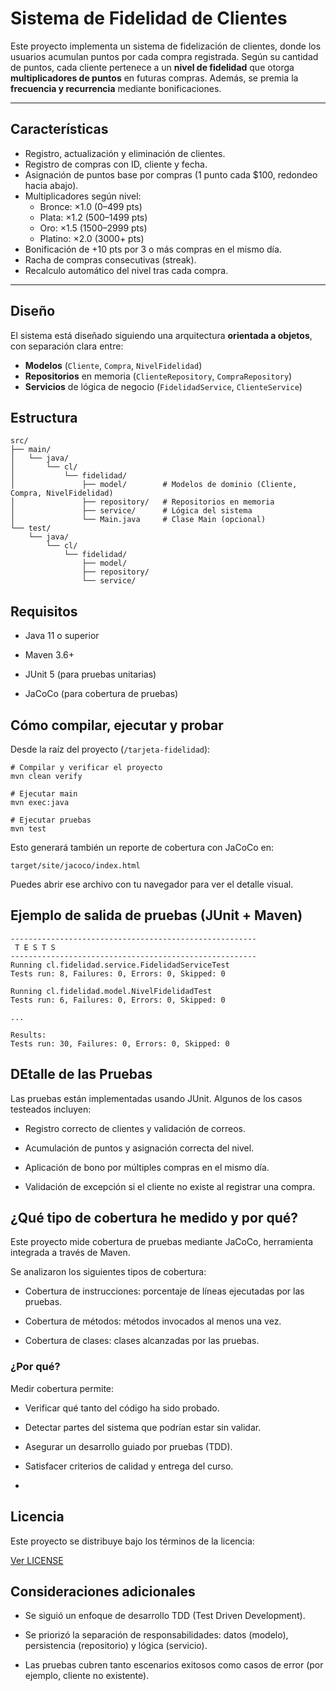# Sistema de Fidelidad de Clientes

Este proyecto implementa un sistema de fidelización de clientes, donde los usuarios acumulan puntos por cada compra registrada. Según su cantidad de puntos, cada cliente pertenece a un **nivel de fidelidad** que otorga **multiplicadores de puntos** en futuras compras. Además, se premia la **frecuencia y recurrencia** mediante bonificaciones.

---

## Características

- Registro, actualización y eliminación de clientes.
- Registro de compras con ID, cliente y fecha.
- Asignación de puntos base por compras (1 punto cada $100, redondeo hacia abajo).
- Multiplicadores según nivel:
  - Bronce: ×1.0 (0–499 pts)
  - Plata: ×1.2 (500–1499 pts)
  - Oro: ×1.5 (1500–2999 pts)
  - Platino: ×2.0 (3000+ pts)
- Bonificación de +10 pts por 3 o más compras en el mismo día.
- Racha de compras consecutivas (streak).
- Recalculo automático del nivel tras cada compra.

---

## Diseño

El sistema está diseñado siguiendo una arquitectura **orientada a objetos**, con separación clara entre:

- **Modelos** (`Cliente`, `Compra`, `NivelFidelidad`)
- **Repositorios** en memoria (`ClienteRepository`, `CompraRepository`)
- **Servicios** de lógica de negocio (`FidelidadService`, `ClienteService`)

## Estructura
```
src/
├── main/
│   └── java/
│       └── cl/
│           └── fidelidad/
│               ├── model/        # Modelos de dominio (Cliente, Compra, NivelFidelidad)
│               ├── repository/   # Repositorios en memoria
│               ├── service/      # Lógica del sistema
│               └── Main.java     # Clase Main (opcional)
└── test/
    └── java/
        └── cl/
            └── fidelidad/
                ├── model/
                ├── repository/
                └── service/
```

## Requisitos

- Java 11 o superior

- Maven 3.6+

- JUnit 5 (para pruebas unitarias)

- JaCoCo (para cobertura de pruebas)

## Cómo compilar, ejecutar y probar

Desde la raíz del proyecto (`/tarjeta-fidelidad`):

```
# Compilar y verificar el proyecto
mvn clean verify

# Ejecutar main
mvn exec:java

# Ejecutar pruebas
mvn test
```

Esto generará también un reporte de cobertura con JaCoCo en:

```
target/site/jacoco/index.html

```
Puedes abrir ese archivo con tu navegador para ver el detalle visual.

## Ejemplo de salida de pruebas (JUnit + Maven)

```
-------------------------------------------------------
 T E S T S
-------------------------------------------------------
Running cl.fidelidad.service.FidelidadServiceTest
Tests run: 8, Failures: 0, Errors: 0, Skipped: 0

Running cl.fidelidad.model.NivelFidelidadTest
Tests run: 6, Failures: 0, Errors: 0, Skipped: 0

...

Results:
Tests run: 30, Failures: 0, Errors: 0, Skipped: 0

```

## DEtalle de las Pruebas
Las pruebas están implementadas usando JUnit. Algunos de los casos testeados incluyen:

- Registro correcto de clientes y validación de correos.

- Acumulación de puntos y asignación correcta del nivel.

- Aplicación de bono por múltiples compras en el mismo día.

- Validación de excepción si el cliente no existe al registrar una compra.

## ¿Qué tipo de cobertura he medido y por qué?

Este proyecto mide cobertura de pruebas mediante JaCoCo, herramienta integrada a través de Maven.

Se analizaron los siguientes tipos de cobertura:

- Cobertura de instrucciones: porcentaje de líneas ejecutadas por las pruebas.

- Cobertura de métodos: métodos invocados al menos una vez.

- Cobertura de clases: clases alcanzadas por las pruebas.

### ¿Por qué?

Medir cobertura permite:

- Verificar qué tanto del código ha sido probado.

- Detectar partes del sistema que podrían estar sin validar.

- Asegurar un desarrollo guiado por pruebas (TDD).

- Satisfacer criterios de calidad y entrega del curso.
- 
## Licencia
Este proyecto se distribuye bajo los términos de la licencia:

[Ver LICENSE](https://github.com/Pruebas-de-Software-INF331/Tarea3/blob/master/LICENSE.txt)

## Consideraciones adicionales

- Se siguió un enfoque de desarrollo TDD (Test Driven Development).

- Se priorizó la separación de responsabilidades: datos (modelo), persistencia (repositorio) y lógica (servicio).

- Las pruebas cubren tanto escenarios exitosos como casos de error (por ejemplo, cliente no existente).
